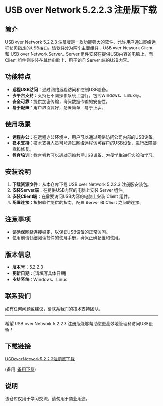 # USB over Network 5.2.2.3 注册版下载

## 简介
USB over Network 5.2.2.3 注册版是一款功能强大的软件，允许用户通过网络远程访问指定的USB接口。该软件分为两个主要组件：USB over Network Client 和 USB over Network Server。Server 组件安装在提供USB内容的电脑上，而 Client 组件则安装在其他电脑上，用于访问 Server 端的USB内容。

## 功能特点
- **远程USB访问**：通过网络远程访问和控制USB设备。
- **多平台支持**：支持在不同操作系统上运行，包括Windows、Linux等。
- **安全可靠**：提供加密传输，确保数据传输的安全性。
- **易于配置**：用户界面友好，配置简单，易于上手。

## 使用场景
- **远程办公**：在远程办公环境中，用户可以通过网络访问公司内部的USB设备。
- **技术支持**：技术支持人员可以通过网络远程访问客户的USB设备，进行故障排查和修复。
- **教育培训**：教育机构可以通过网络共享USB设备，方便学生进行实验和学习。

## 安装说明
1. **下载资源文件**：从本仓库下载 USB over Network 5.2.2.3 注册版安装包。
2. **安装Server端**：在提供USB内容的电脑上安装 Server 组件。
3. **安装Client端**：在需要访问USB内容的电脑上安装 Client 组件。
4. **配置连接**：根据软件提供的指南，配置 Server 和 Client 之间的连接。

## 注意事项
- 请确保网络连接稳定，以保证USB设备的正常访问。
- 使用前请仔细阅读软件的使用手册，确保正确配置和使用。

## 版本信息
- **版本号**：5.2.2.3
- **更新日期**：[请填写具体日期]
- **支持系统**：Windows、Linux

## 联系我们
如有任何问题或建议，请联系我们的技术支持团队。

---

希望 USB over Network 5.2.2.3 注册版能够帮助您更高效地管理和访问USB设备！

## 下载链接
[USBoverNetwork5.2.2.3注册版下载](https://pan.quark.cn/s/7863f2afb023) 

(备用: [备用下载](https://pan.baidu.com/s/1KraLct5OOfA9Cfyd4YqhGw?pwd=1234))

## 说明

该仓库仅用于学习交流，请勿用于商业用途。
